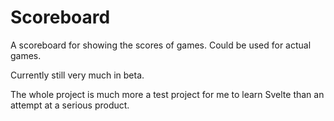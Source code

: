 # Scoreboard

A scoreboard for showing the scores of games. Could be used for actual games.

Currently still very much in beta.

The whole project is much more a test project for me to learn Svelte than an attempt at a serious product.
